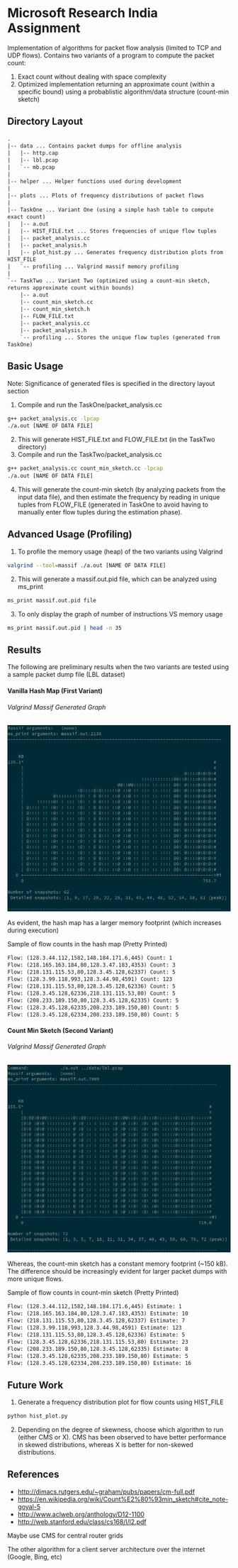 # Microsoft Research India Assignment

Implementation of algorithms for packet flow analysis (limited to TCP and UDP flows).
Contains two variants of a program to compute the packet count:
1. Exact count without dealing with space complexity
2. Optimized implementation returning an approximate count (within a specific bound) using a probablistic algorithm/data structure (count-min sketch)


## Directory Layout
```
.
|-- data ... Contains packet dumps for offline analysis
|   |-- http.cap
|   |-- lbl.pcap
|   `-- mb.pcap
|
|-- helper ... Helper functions used during development
|   
|-- plots ... Plots of frequency distributions of packet flows
|   
|-- TaskOne ... Variant One (using a simple hash table to compute exact count)
|   |-- a.out
|   |-- HIST_FILE.txt ... Stores frequencies of unique flow tuples
|   |-- packet_analysis.cc
|   |-- packet_analysis.h
|   |-- plot_hist.py ... Generates frequency distribution plots from HIST_FILE
|   `-- profiling ... Valgrind massif memory profiling
|
`-- TaskTwo ... Variant Two (optimized using a count-min sketch, returns approximate count within bounds)
    |-- a.out
    |-- count_min_sketch.cc
    |-- count_min_sketch.h
    |-- FLOW_FILE.txt
    |-- packet_analysis.cc
    |-- packet_analysis.h
    `-- profiling ... Stores the unique flow tuples (generated from TaskOne)
```
## Basic Usage
Note: Significance of generated files is specified in the directory layout section
1. Compile and run the TaskOne/packet_analysis.cc
```Bash
g++ packet_analysis.cc -lpcap
./a.out [NAME OF DATA FILE]
```
2. This will generate HIST_FILE.txt and FLOW_FILE.txt (in the TaskTwo directory)
3. Compile and run the TaskTwo/packet_analysis.cc
```Bash
g++ packet_analysis.cc count_min_sketch.cc -lpcap
./a.out [NAME OF DATA FILE]
```
4. This will generate the count-min sketch (by analyzing packets from the input data file), and then estimate the frequency by reading in unique tuples from FLOW_FILE (generated in TaskOne to avoid having to manually enter flow tuples during the estimation phase).

## Advanced Usage (Profiling)
1. To profile the memory usage (heap) of the two variants using Valgrind
```Bash
valgrind --tool=massif ./a.out [NAME OF DATA FILE]
```
2. This will generate a massif.out.pid file, which can be analyzed using ms_print
```Bash
ms_print massif.out.pid file
```
3. To only display the graph of number of instructions VS memory usage
```Bash
ms_print massif.out.pid | head -n 35
```

## Results
The following are preliminary results when the two variants are tested using a sample packet dump file (LBL dataset)

#### Vanilla Hash Map (First Variant)

###### Valgrind Massif Generated Graph

![MIPS vs Memory for First Variant (Vanilla Hash Map)](https://raw.githubusercontent.com/bhaprayan/PacketFlowAnalysis/master/assets/img/TaskOne_LBL_Profiling.png)

As evident, the hash map has a larger memory footprint (which increases during execution) 

Sample of flow counts in the hash map (Pretty Printed)

```
Flow: (128.3.44.112,1582,148.184.171.6,445) Count: 1
Flow: (218.165.163.184,80,128.3.47.183,4353) Count: 3
Flow: (218.131.115.53,80,128.3.45.128,62337) Count: 5
Flow: (128.3.99.118,993,128.3.44.98,4591) Count: 123
Flow: (218.131.115.53,80,128.3.45.128,62336) Count: 5
Flow: (128.3.45.128,62336,218.131.115.53,80) Count: 5
Flow: (208.233.189.150,80,128.3.45.128,62335) Count: 5
Flow: (128.3.45.128,62335,208.233.189.150,80) Count: 5
Flow: (128.3.45.128,62334,208.233.189.150,80) Count: 5
```

#### Count Min Sketch (Second Variant)

###### Valgrind Massif Generated Graph

![MIPS vs Memory for Second Variant (Count Min Sketch)](https://raw.githubusercontent.com/bhaprayan/PacketFlowAnalysis/master/assets/img/TaskTwo_LBL_Profiling.png)

Whereas, the count-min sketch has a constant memory footprint (~150 kB). The difference should be increasingly evident for larger packet dumps with more unique flows.

Sample of flow counts in count-min sketch (Pretty Printed)
```
Flow: (128.3.44.112,1582,148.184.171.6,445) Estimate: 1
Flow: (218.165.163.184,80,128.3.47.183,4353) Estimate: 10
Flow: (218.131.115.53,80,128.3.45.128,62337) Estimate: 7
Flow: (128.3.99.118,993,128.3.44.98,4591) Estimate: 123
Flow: (218.131.115.53,80,128.3.45.128,62336) Estimate: 5
Flow: (128.3.45.128,62336,218.131.115.53,80) Estimate: 23
Flow: (208.233.189.150,80,128.3.45.128,62335) Estimate: 8
Flow: (128.3.45.128,62335,208.233.189.150,80) Estimate: 5
Flow: (128.3.45.128,62334,208.233.189.150,80) Estimate: 16
```

## Future Work
1. Generate a frequency distribution plot for flow counts using HIST_FILE
```Bash
python hist_plot.py
```
2. Depending on the degree of skewness, choose which algorithm to run (either CMS or X). CMS has been observed to have better performance in skewed distributions, whereas X is better for non-skewed distributions.

## References
* http://dimacs.rutgers.edu/~graham/pubs/papers/cm-full.pdf
* https://en.wikipedia.org/wiki/Count%E2%80%93min_sketch#cite_note-goyal-5
* http://www.aclweb.org/anthology/D12-1100
* http://web.stanford.edu/class/cs168/l/l2.pdf


Maybe use CMS for central router grids

The other algorithm for a client server architecture over the internet (Google, Bing, etc)
